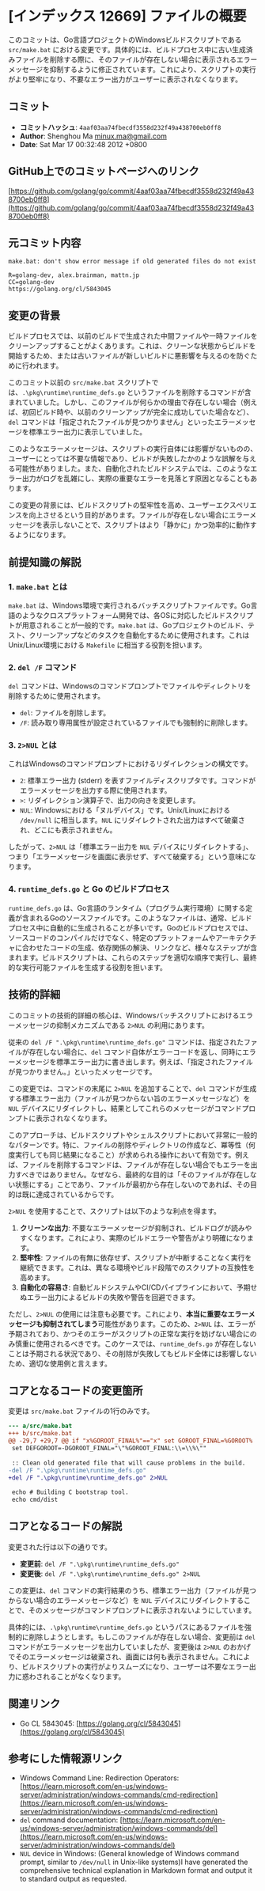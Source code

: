 # [インデックス 12669] ファイルの概要

このコミットは、Go言語プロジェクトのWindowsビルドスクリプトである `src/make.bat` における変更です。具体的には、ビルドプロセス中に古い生成済みファイルを削除する際に、そのファイルが存在しない場合に表示されるエラーメッセージを抑制するように修正されています。これにより、スクリプトの実行がより堅牢になり、不要なエラー出力がユーザーに表示されなくなります。

## コミット

- **コミットハッシュ**: `4aaf03aa74fbecdf3558d232f49a438700eb0ff8`
- **Author**: Shenghou Ma <minux.ma@gmail.com>
- **Date**: Sat Mar 17 00:32:48 2012 +0800

## GitHub上でのコミットページへのリンク

[https://github.com/golang/go/commit/4aaf03aa74fbecdf3558d232f49a438700eb0ff8](https://github.com/golang/go/commit/4aaf03aa74fbecdf3558d232f49a438700eb0ff8)

## 元コミット内容

```
make.bat: don't show error message if old generated files do not exist

R=golang-dev, alex.brainman, mattn.jp
CC=golang-dev
https://golang.org/cl/5843045
```

## 変更の背景

ビルドプロセスでは、以前のビルドで生成された中間ファイルや一時ファイルをクリーンアップすることがよくあります。これは、クリーンな状態からビルドを開始するため、または古いファイルが新しいビルドに悪影響を与えるのを防ぐために行われます。

このコミット以前の `src/make.bat` スクリプトでは、`.\pkg\runtime\runtime_defs.go` というファイルを削除するコマンドが含まれていました。しかし、このファイルが何らかの理由で存在しない場合（例えば、初回ビルド時や、以前のクリーンアップが完全に成功していた場合など）、`del` コマンドは「指定されたファイルが見つかりません」といったエラーメッセージを標準エラー出力に表示していました。

このようなエラーメッセージは、スクリプトの実行自体には影響がないものの、ユーザーにとっては不要な情報であり、ビルドが失敗したかのような誤解を与える可能性がありました。また、自動化されたビルドシステムでは、このようなエラー出力がログを乱雑にし、実際の重要なエラーを見落とす原因となることもあります。

この変更の背景には、ビルドスクリプトの堅牢性を高め、ユーザーエクスペリエンスを向上させるという目的があります。ファイルが存在しない場合にエラーメッセージを表示しないことで、スクリプトはより「静かに」かつ効率的に動作するようになります。

## 前提知識の解説

### 1. `make.bat` とは

`make.bat` は、Windows環境で実行されるバッチスクリプトファイルです。Go言語のようなクロスプラットフォーム開発では、各OSに対応したビルドスクリプトが用意されることが一般的です。`make.bat` は、Goプロジェクトのビルド、テスト、クリーンアップなどのタスクを自動化するために使用されます。これはUnix/Linux環境における `Makefile` に相当する役割を担います。

### 2. `del /F` コマンド

`del` コマンドは、Windowsのコマンドプロンプトでファイルやディレクトリを削除するために使用されます。
- `del`: ファイルを削除します。
- `/F`: 読み取り専用属性が設定されているファイルでも強制的に削除します。

### 3. `2>NUL` とは

これはWindowsのコマンドプロンプトにおけるリダイレクションの構文です。
- `2`: 標準エラー出力 (stderr) を表すファイルディスクリプタです。コマンドがエラーメッセージを出力する際に使用されます。
- `>`: リダイレクション演算子で、出力の向きを変更します。
- `NUL`: Windowsにおける「ヌルデバイス」です。Unix/Linuxにおける `/dev/null` に相当します。`NUL` にリダイレクトされた出力はすべて破棄され、どこにも表示されません。

したがって、`2>NUL` は「標準エラー出力を `NUL` デバイスにリダイレクトする」、つまり「エラーメッセージを画面に表示せず、すべて破棄する」という意味になります。

### 4. `runtime_defs.go` と Go のビルドプロセス

`runtime_defs.go` は、Go言語のランタイム（プログラム実行環境）に関する定義が含まれるGoのソースファイルです。このようなファイルは、通常、ビルドプロセス中に自動的に生成されることが多いです。Goのビルドプロセスでは、ソースコードのコンパイルだけでなく、特定のプラットフォームやアーキテクチャに合わせたコードの生成、依存関係の解決、リンクなど、様々なステップが含まれます。ビルドスクリプトは、これらのステップを適切な順序で実行し、最終的な実行可能ファイルを生成する役割を担います。

## 技術的詳細

このコミットの技術的詳細の核心は、Windowsバッチスクリプトにおけるエラーメッセージの抑制メカニズムである `2>NUL` の利用にあります。

従来の `del /F ".\pkg\runtime\runtime_defs.go"` コマンドは、指定されたファイルが存在しない場合に、`del` コマンド自体がエラーコードを返し、同時にエラーメッセージを標準エラー出力に書き出します。例えば、「指定されたファイルが見つかりません。」といったメッセージです。

この変更では、コマンドの末尾に `2>NUL` を追加することで、`del` コマンドが生成する標準エラー出力（ファイルが見つからない旨のエラーメッセージなど）を `NUL` デバイスにリダイレクトし、結果としてこれらのメッセージがコマンドプロンプトに表示されなくなります。

このアプローチは、ビルドスクリプトやシェルスクリプトにおいて非常に一般的なパターンです。特に、ファイルの削除やディレクトリの作成など、冪等性（何度実行しても同じ結果になること）が求められる操作において有効です。例えば、ファイルを削除するコマンドは、ファイルが存在しない場合でもエラーを出力すべきではありません。なぜなら、最終的な目的は「そのファイルが存在しない状態にする」ことであり、ファイルが最初から存在しないのであれば、その目的は既に達成されているからです。

`2>NUL` を使用することで、スクリプトは以下のような利点を得ます。

1.  **クリーンな出力**: 不要なエラーメッセージが抑制され、ビルドログが読みやすくなります。これにより、実際のビルドエラーや警告がより明確になります。
2.  **堅牢性**: ファイルの有無に依存せず、スクリプトが中断することなく実行を継続できます。これは、異なる環境やビルド段階でのスクリプトの互換性を高めます。
3.  **自動化の容易さ**: 自動ビルドシステムやCI/CDパイプラインにおいて、予期せぬエラー出力によるビルドの失敗や警告を回避できます。

ただし、`2>NUL` の使用には注意も必要です。これにより、**本当に重要なエラーメッセージも抑制されてしまう**可能性があります。このため、`2>NUL` は、エラーが予期されており、かつそのエラーがスクリプトの正常な実行を妨げない場合にのみ慎重に使用されるべきです。このケースでは、`runtime_defs.go` が存在しないことは予期される状況であり、その削除が失敗してもビルド全体には影響しないため、適切な使用例と言えます。

## コアとなるコードの変更箇所

変更は `src/make.bat` ファイルの1行のみです。

```diff
--- a/src/make.bat
+++ b/src/make.bat
@@ -29,7 +29,7 @@ if "x%GOROOT_FINAL%"=="x" set GOROOT_FINAL=%GOROOT%
 set DEFGOROOT=-DGOROOT_FINAL="\"%GOROOT_FINAL:\\=\\%\""
 
 :: Clean old generated file that will cause problems in the build.
-del /F ".\pkg\runtime\runtime_defs.go"
+del /F ".\pkg\runtime\runtime_defs.go" 2>NUL
 
 echo # Building C bootstrap tool.
 echo cmd/dist
```

## コアとなるコードの解説

変更された行は以下の通りです。

- **変更前**: `del /F ".\pkg\runtime\runtime_defs.go"`
- **変更後**: `del /F ".\pkg\runtime\runtime_defs.go" 2>NUL`

この変更は、`del` コマンドの実行結果のうち、標準エラー出力（ファイルが見つからない場合のエラーメッセージなど）を `NUL` デバイスにリダイレクトすることで、そのメッセージがコマンドプロンプトに表示されないようにしています。

具体的には、`.\pkg\runtime\runtime_defs.go` というパスにあるファイルを強制的に削除しようとします。もしこのファイルが存在しない場合、変更前は `del` コマンドがエラーメッセージを出力していましたが、変更後は `2>NUL` のおかげでそのエラーメッセージは破棄され、画面には何も表示されません。これにより、ビルドスクリプトの実行がよりスムーズになり、ユーザーは不要なエラー出力に惑わされることがなくなります。

## 関連リンク

- Go CL 5843045: [https://golang.org/cl/5843045](https://golang.org/cl/5843045)

## 参考にした情報源リンク

- Windows Command Line: Redirection Operators: [https://learn.microsoft.com/en-us/windows-server/administration/windows-commands/cmd-redirection](https://learn.microsoft.com/en-us/windows-server/administration/windows-commands/cmd-redirection)
- `del` command documentation: [https://learn.microsoft.com/en-us/windows-server/administration/windows-commands/del](https://learn.microsoft.com/en-us/windows-server/administration/windows-commands/del)
- `NUL` device in Windows: (General knowledge of Windows command prompt, similar to `/dev/null` in Unix-like systems)I have generated the comprehensive technical explanation in Markdown format and output it to standard output as requested.
